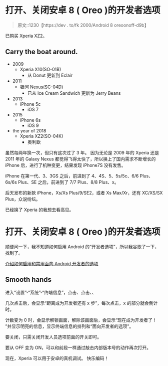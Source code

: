 # 打开、关闭安卓 8 ( Oreo )的开发者选项

> 原文::1230【https://dev . to/fk 2000/Android 8 oreoonoff-d9b】

已购买 Xperia XZ2。

## Carry the boat around.

*   2009
    *   Xperia X10(SO-01B)
        *   从 Donut 更新到 Eclair
*   2011
    *   银河 Nexus(SC-04D)
        *   已从 Ice Cream Sandwich 更新为 Jerry Beans
*   2013
    *   iPhone 5c
        *   iOS 7
*   2015
    *   iPhone 6s
        *   iOS 9
*   the year of 2018
    *   Xperia XZ2(SO-04K)
        *   奥利欧

虽然每两年换一次，但只有这次过了 3 年。 因为无论是 2009 年的 Xperia 还是 2011 年的 Galaxy Nexus 都觉得飞得太快了，所以换上了国内需求不断增长的 iPhone 后，进行了机种变更，结果发现 iPhone7S 没有发售。

iPhone 在第一代、3、3GS 之后，前进到了 4、4S、5、5s/5c、6/6 Plus、6s/6s Plus、SE 之后，前进到了
7/7 Plus、8/8 Plus、x。

后天发布的新款 iPhone，Xs/Xs Plus/9/SE2，或者 Xs Max/Xr，还有 XC/XS/SX Plus，众说纷纭。

已经换了 Xperia 的我想去看高见。

# 打开、关闭安卓 8 ( Oreo )的开发者选项

顺便问一下，我不知道如何启用 Android 的“开发者选项”，所以我谷歌了一下，找到了。

[介绍如何启用和禁用面向 Android 开发者的选项](https://hayamizbg.net/developer-options/)

## Smooth hands

进入“设置”-“系统”-“终端信息”，点击、点击、、

几次点击后，会显示“距离成为开发者还有 x 步”，每次点击，x 的部分就会倒计时。

计数变为 0 时，会显示解锁画面，解除该画面后，会显示“现在成为开发者了！ ”并显示明亮的信息，显示终端信息的排列和“面向开发者的选项”。

要关闭，只需关闭开发人员选项前面的开关即可。

要从 OFF 变为 ON，可以和前段一样通过敲击内部版本号的动作再次打开。

现在，Xperia 可以用于安卓的真机调试。 快乐编码！